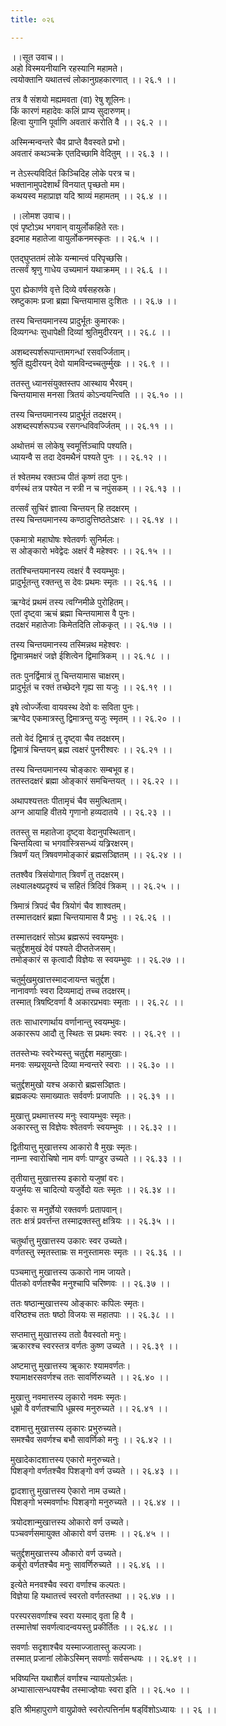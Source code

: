 ```yaml
---
title: ०२६

---
```

।।सूत उवाच।।  
अहो विस्मयनीयानि रहस्यानि महामते।  
त्वयोक्तानि यथातत्त्वं लोकानुग्रहकारणात् ।। २६.१ ।।  
  
तत्र वै संशयो मह्यमवता (वा) रेषु शूलिनः।  
किं कारणं महादेवः कलिं प्राप्य सुदारुणम्।  
हित्वा युगानि पूर्वाणि अवतारं करोति वै ।। २६.२ ।।  
  
अस्मिन्मन्वन्तरे चैव प्राप्ते वैवस्वते प्रभो।  
अवतारं कथञ्चक्रे एतदिच्छामि वेदितुम् ।। २६.३ ।।  
  
न तेऽस्त्यविदितं किञ्चिदिह लोके परत्र च।  
भक्तानामुपदेशार्थं विनयात् पृच्छतो मम।  
कथयस्व महाप्राज्ञ यदि श्राव्यं महामतम् ।। २६.४ ।।  
  
।।लोमश उवाच।।  
एवं पृष्टोऽथ भगवान् वायुर्लोकहिते रतः।  
इदमाह महातेजा वायुर्लोकनमस्कृतः ।। २६.५ ।।  
  
एतद्घुप्ततमं लोके यन्मान्त्वं परिपृच्छसि।  
तत्सर्वं श्रृणु गाधेय उच्यमानं यथाक्रमम् ।। २६.६ ।।  
  
पुरा ह्येकार्णवे वृत्ते दिव्ये वर्षसहस्रके।  
स्रष्टुकामः प्रजा ब्रह्मा चिन्तयामास दुःशितः ।। २६.७ ।।  
  
तस्य चिन्तयमानस्य प्रादुर्भूतः कुमारकः।  
दिव्यगन्धः सुधापेक्षी दिव्यां श्रुतिमुदीरयन् ।। २६.८ ।।  
  
अशब्दस्पर्शरूपान्तामगन्धां रसवर्ज्जिताम्।  
श्रुतिं ह्युदीरयन् देवो यामविन्दच्चतुर्म्मुखः ।। २६.९ ।।  
  
ततस्तु ध्यानसंयुक्तस्तप आस्थाय भैरवम्।  
चिन्तयामास मनसा त्रितयं कोऽन्वयन्त्विति ।। २६.१० ।।  
  
तस्य चिन्तयमानस्य प्रादुर्भूतं तदक्षरम्।  
अशब्दस्पर्शरूपञ्च रसगन्धविवर्ज्जितम् ।। २६.११ ।।  
  
अथोत्तमं स लोकेषु स्वमूर्त्तिञ्चापि पश्यति।  
ध्यायन्वै स तदा देवमथैनं पश्यते पुनः ।। २६.१२ ।।  
  
तं श्वेतमथ रक्तञ्च पीतं कृष्णं तदा पुनः।  
वर्णस्थं तत्र पश्येत न स्त्री न च नपुंसकम् ।। २६.१३ ।।  
  
तत्सर्वं सुचिरं ज्ञात्वा चिन्तयन् हि तदक्षरम् ।  
तस्य चिन्तयमानस्य कण्ठादुत्तिष्ठतेऽक्षरः ।। २६.१४ ।।  
  
एकमात्रो महाघोषः श्वेतवर्णः सुनिर्मलः।  
स ओङ्कारो भवेद्वेदः अक्षरं वै महेश्वरः ।। २६.१५ ।।  
  
ततश्चिन्तयमानस्य त्वक्षरं वै स्वयम्भुवः।  
प्रादुर्भूतन्तु रक्तन्तु स देवः प्रथमः स्मृतः ।। २६.१६ ।।  
  
ऋग्वेदं प्रथमं तस्य त्वग्निमीळे पुरोहितम्।  
एतां दृष्ट्वा ऋचं ब्रह्मा चिन्तयामास वै पुनः।  
तदक्षरं महातेजाः किमेतदिति लोककृत् ।। २६.१७ ।।  
  
तस्य चिन्तयमानस्य तस्मिन्नथ महेश्वरः ।  
द्विमात्रमक्षरं जज्ञे ईशित्वेन द्विमात्रिकम् ।। २६.१८ ।।  
  
ततः पुनर्द्विमात्रं तु चिन्तयामास चाक्षरम्।  
प्रादुर्भूतं च रक्तं तच्छेदने गृह्य सा यजुः ।। २६.१९ ।।  
  
इषे त्वोर्ज्जेत्वा वायवस्थ देवो वः सविता पुनः।  
ऋग्वेद एकमात्रस्तु द्विमात्रन्तु यजुः स्मृतम् ।। २६.२० ।।  
  
ततो वेदं द्विमात्रं तु दृष्ट्वा चैव तदक्षरम्।  
द्विमात्रं चिन्तयन् ब्रह्म त्वक्षरं पुनरीश्वरः ।। २६.२१ ।।  
  
तस्य चिन्तयमानस्य चोङ्कारः सम्बभूव ह।  
ततस्तदक्षरं ब्रह्मा ओङ्कारं समचिन्तयत् ।। २६.२२ ।।  
  
अथापश्यत्ततः पीतामृचं चैव समुत्थिताम्।  
अग्न आयाहि वीतये गृणानो हव्यदातये ।। २६.२३ ।।  
  
ततस्तु स महातेजा दृष्ट्वा वेदानुपस्थितान्।  
चिन्तयित्वा च भगवांस्त्रिसन्ध्यं यत्र्रिरक्षरम्।  
त्रिवर्णं यत् त्रिषवणमोङ्कारं ब्रह्मसञ्ज्ञितम् ।। २६.२४ ।।  
  
ततश्वैव त्रिसंयोगात् त्रिवर्णं तु तदक्षरम्।  
लक्ष्यालक्ष्यप्रदृश्यं च सहितं त्रिदिवं त्रिकम् ।। २६.२५ ।।  
  
त्रिमात्रं त्रिपदं चैव त्रियोगं चैव शाश्वतम्।  
तस्मात्तदक्षरं ब्रह्मा चिन्तयामास वै प्रभुः ।। २६.२६ ।।  
  
तस्मात्तदक्षरं सोऽथ ब्रह्मरूपं स्वयम्भुवः।  
चतुर्द्दशमुखं देवं पश्यते दीप्ततेजसम्।  
तमोङ्कारं स कृत्वादौ विज्ञेयः स स्वयम्भुवः ।। २६.२७ ।।  
  
चतुर्मुखमुखात्तस्मादजायन्त चतुर्द्दश।  
नानावर्णाः स्वरा दिव्यमाद्यं तच्च तदक्षरम्।  
तस्मात् त्रिषष्टिवर्णा वै अकारप्रभवाः स्मृताः ।। २६.२८ ।।  
  
ततः साधारणार्थाय वर्णानान्तु स्वयम्भुवः।  
अकाररूप आदौ तु स्थितः स प्रथमः स्वरः ।। २६.२९ ।।  
  
ततस्तेभ्यः स्वरेभ्यस्तु चतुर्द्दश महामुखाः।  
मनवः सम्प्रसूयन्ते दिव्या मन्वन्तरे स्वराः ।। २६.३० ।।  
  
चतुर्द्दशमुखो यश्च अकारो ब्रह्मसञ्ज्ञितः।  
ब्रह्मकल्पः समाख्यातः सर्ववर्णः प्रजापतिः ।। २६.३१ ।।  
  
मुखात्तु प्रथमात्तस्य मनुः स्वायम्भुवः स्मृतः।  
अकारस्तु स विज्ञेयः श्वेतवर्णः स्वयम्भुवः ।। २६.३२ ।।  
  
द्वितीयात्तु मुखात्तस्य आकारो वै मुखः स्मृतः।  
नाम्ना स्वारोचिषो नाम वर्णः पाण्डुर उच्यते ।। २६.३३ ।।  
  
तृतीयात्तु मुखात्तस्य इकारो यजुषां वरः।  
यजुर्मयः स चादित्यो यजुर्वेदो यतः स्मृतः ।। २६.३४ ।।  
  
ईकारः स मनुर्ज्ञेयो रक्तवर्णः प्रतापवान्।  
ततः क्षत्रं प्रवर्त्तन्त तस्माद्रक्तस्तु क्षत्रियः ।। २६.३५ ।।  
  
चतुर्थात्तु मुखात्तस्य उकारः स्वर उच्यते।  
वर्णतस्तु स्मृतस्ताम्रः स मनुस्तामसः स्मृतः ।। २६.३६ ।।  
  
पञ्चमात्तु मुखात्तस्य ऊकारो नाम जायते।  
पीतको वर्णतश्चैव मनुश्चापि चरिष्णवः ।। २६.३७ ।।  
  
ततः षष्ठान्मुखात्तस्य ओङ्कारः कपिलः स्मृतः।  
वरिष्ठश्च ततः षष्ठो विजयः स महातपाः ।। २६.३८ ।।  
  
सप्तमात्तु मुखात्तस्य ततो वैवस्वतो मनुः।  
ऋकारश्च स्वरस्तत्र वर्णतः कुष्ण उच्यते ।। २६.३९ ।।  
  
अष्टमात्तु मुखात्तस्य ॠकारः श्यामवर्णतः।  
श्यामाक्षरसवर्णश्च ततः सावर्णिरुच्यते ।। २६.४० ।।  
  
मुखात्तु नवमात्तस्य लृकारो नवमः स्मृतः।  
धूम्रो वै वर्णतश्चापि धूम्रस्व मनुरुच्यते ।। २६.४१ ।।  
  
दशमात्तु मुखात्तस्य लृकारः प्रभुरुच्यते।  
समश्चैव सवर्णश्च बभौ सावर्णिको मनुः ।। २६.४२ ।।  
  
मुखादेकादशात्तस्य एकारो मनुरुच्यते।  
पिशङ्गो वर्णतश्चैव पिशङ्गो वर्ण उच्यते ।। २६.४३ ।।  
  
द्वादशात्तु मुखात्तस्य ऐकारो नाम उच्यते।  
पिशङ्गो भस्मवर्णाभः पिशङ्गो मनुरुच्यते ।। २६.४४ ।।  
  
त्रयोदशान्मुखात्तस्य ओकारो वर्ण उच्यते।  
पञ्चवर्णसमायुक्त ओकारो वर्ण उत्तमः ।। २६.४५ ।।  
  
चतुर्द्दशमुखात्तस्य औकारो वर्ण उच्यते।  
कर्बूरो वर्णतश्चैव मनुः सावर्णिरुच्यते ।। २६.४६ ।।  
  
इत्येते मनवश्चैव स्वरा वर्णाश्च कल्पतः।  
विज्ञेया हि यथातत्त्वं स्वरतो वर्णतस्तथा ।। २६.४७ ।।  
  
परस्परसवर्णाश्च स्वरा यस्माद् वृता हि वै ।  
तस्मात्तेषां सवर्णत्वादन्वयस्तु प्रकीर्तितः ।। २६.४८ ।।  
  
सवर्णाः सदृशाश्चैव यस्माज्जातास्तु कल्पजाः।  
तस्मात् प्रजानां लोकेऽस्मिन् सवर्णाः सर्वसन्धयः ।। २६.४९ ।।  
  
भविष्यन्ति यथाशैलं वर्णाश्च न्यायतोऽर्थतः।  
अभ्यासात्सन्धयश्चैव तस्माज्ज्ञेयाः स्वरा इति ।। २६.५० ।।  
  
इति श्रीमहापुराणे वायुप्रोक्ते स्वरोत्पत्तिर्नाम षड्‌विंशोऽध्यायः ।। २६ ।।